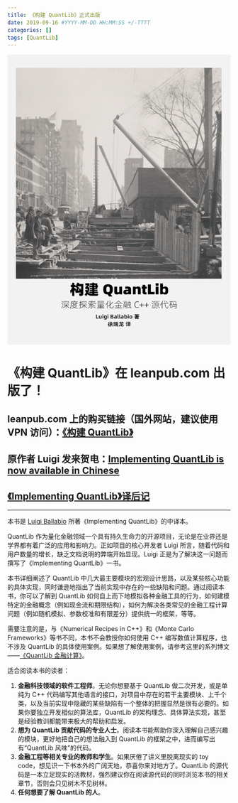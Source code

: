 ```yaml
---
title: 《构建 QuantLib》正式出版
date: 2019-09-16 #YYYY-MM-DD HH:MM:SS +/-TTTT
categories: []
tags: [QuantLib]
---
```


![](/img/ql-cn.png)

# 《构建 QuantLib》在 leanpub.com 出版了！

## leanpub.com 上的购买链接（国外网站，建议使用 VPN 访问）：[《构建 QuantLib》](https://leanpub.com/implementingquantlib-cn)

## 原作者 Luigi 发来贺电：[Implementing QuantLib is now available in Chinese](https://www.implementingquantlib.com/2019/09/implementing-quantlib-translation.html)

## [《Implementing QuantLib》译后记](https://www.cnblogs.com/xuruilong100/p/10093949.html)

---

本书是 [Luigi Ballabio](https://leanpub.com/u/lballabio) 所著《Implementing QuantLib》的中译本。

QuantLib 作为量化金融领域一个具有持久生命力的开源项目，无论是在业界还是学界都有着广泛的应用和影响力。正如项目的核心开发者 Luigi 所言，随着代码和用户数量的增长，缺乏文档说明的弊端开始显现。Luigi 正是为了解决这一问题而撰写了《Implementing QuantLib》一书。

本书详细阐述了 QuantLib 中几大最主要模块的宏观设计思路，以及某些核心功能的具体实现，同时谦逊地指出了当前实现中存在的一些缺陷和问题。通过阅读本书，你可以了解到 QuantLib 如何自上而下地模拟各种金融工具的行为，如何建模特定的金融概念（例如现金流和期限结构），如何为解决各类常见的金融工程计算问题（例如随机模拟、参数校准和有限差分）提供统一的框架，等等。

需要注意的是，与《Numerical Recipes in C++》和《Monte Carlo Frameworks》等书不同，本书不会教授你如何使用 C++ 编写数值计算程序，也不涉及 QuantLib 的具体使用案例。如果想了解使用案例，请参考这里的系列博文——[《QuantLib 金融计算》](https://xuruilong100.github.io/tags/quantlib/)。

适合阅读本书的读者：

1. **金融科技领域的软件工程师**。无论你想要基于 QuantLib 做二次开发，或是单纯为 C++ 代码编写其他语言的接口，对项目中存在的若干主要模块、上千个类，以及当前实现中隐藏的某些缺陷有一个整体的把握显然是很有必要的。如果你要独立开发相似的算法库，QuantLib 的架构理念、具体算法实现，甚至是经验教训都能带来极大的帮助和启发。
2. **想为 QuantLib 贡献代码的专业人士**。阅读本书能帮助你深入理解自己感兴趣的模块，更好地把自己的想法融入到 QuantLib 的框架之中，进而编写出有“QuantLib 风味”的代码。
3. **金融工程等相关专业的教师和学生**。如果厌倦了讲义里脱离现实的 toy code，想见识一下书本外的广阔天地，恭喜你来对地方了。QuantLib 的源代码是一本立足现实的活教材，强烈建议你在阅读源代码的同时浏览本书的相关章节，否则会只见树木不见树林。
4. **任何想要了解 QuantLib 的人**。